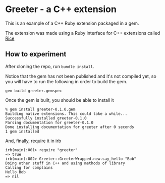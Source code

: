 # Greeter - a C++ extension

This is an example of a C++ Ruby extension packaged in a gem.

The extension was made using a Ruby interface for C++ extensions called [Rice](https://github.com/ruby-rice/rice)

## How to experiment

After cloning the repo, run `bundle install`. 

Notice that the gem has not been published and it's not compiled yet, so you will have to run the following in order to build the gem.

```
gem build greeter.gemspec
``` 

Once the gem is built, you should be able to install it

```
% gem install greeter-0.1.0.gem
Building native extensions. This could take a while...
Successfully installed greeter-0.1.0
Parsing documentation for greeter-0.1.0
Done installing documentation for greeter after 0 seconds
1 gem installed
```

And, finally, require it in irb

```
irb(main):001> require "greeter"
=> true
irb(main):002> Greeter::GreeterWrapped.new.say_hello "Bob"
Doing other stuff in C++ and using methods of library
Calling for complains
Hello Bob
=> nil
```